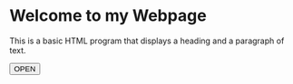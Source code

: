 <!DOCTYPE html>
<html lang="en">
<head>
    <meta charset="UTF-8">
    <meta name="viewport" content="width=device-width, initial-scale=1.0">
    <title>Basic HTML Program</title>
</head>
<body>
    <h1>Welcome to my Webpage</h1>
    <p>This is a basic HTML program that displays a heading and a paragraph of text.</p>
</body>
</html>
<button>
    OPEN
</button>
